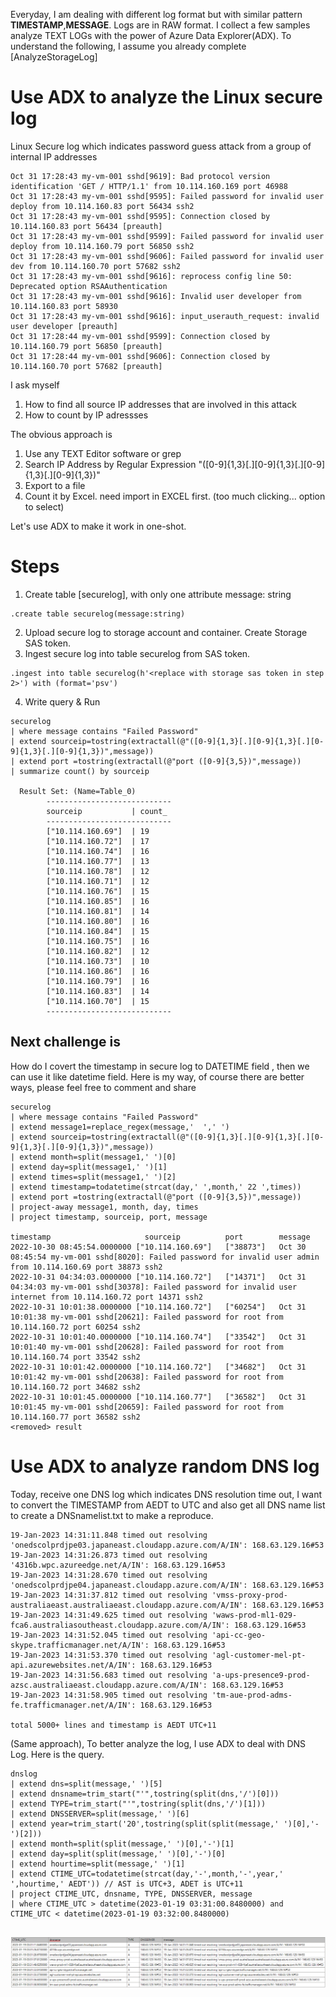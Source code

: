 Everyday, I am dealing with different log format but with similar pattern **TIMESTAMP**,**MESSAGE**. Logs are in RAW format. 
I collect a few samples analyze TEXT LOGs with the power of Azure Data Explorer(ADX). To understand the following, I assume you already complete [AnalyzeStorageLog]

# Use ADX to analyze the Linux secure log 

Linux Secure log which indicates password guess attack from a group of internal IP addresses 

```
Oct 31 17:28:43 my-vm-001 sshd[9619]: Bad protocol version identification 'GET / HTTP/1.1' from 10.114.160.169 port 46988
Oct 31 17:28:43 my-vm-001 sshd[9595]: Failed password for invalid user deploy from 10.114.160.83 port 56434 ssh2
Oct 31 17:28:43 my-vm-001 sshd[9595]: Connection closed by 10.114.160.83 port 56434 [preauth]
Oct 31 17:28:43 my-vm-001 sshd[9599]: Failed password for invalid user deploy from 10.114.160.79 port 56850 ssh2
Oct 31 17:28:43 my-vm-001 sshd[9606]: Failed password for invalid user dev from 10.114.160.70 port 57682 ssh2
Oct 31 17:28:43 my-vm-001 sshd[9616]: reprocess config line 50: Deprecated option RSAAuthentication
Oct 31 17:28:43 my-vm-001 sshd[9616]: Invalid user developer from 10.114.160.83 port 58930
Oct 31 17:28:43 my-vm-001 sshd[9616]: input_userauth_request: invalid user developer [preauth]
Oct 31 17:28:44 my-vm-001 sshd[9599]: Connection closed by 10.114.160.79 port 56850 [preauth]
Oct 31 17:28:44 my-vm-001 sshd[9606]: Connection closed by 10.114.160.70 port 57682 [preauth]
```

I ask myself 
  1. How to find all source IP addresses that are involved in this attack
  2. How to count by IP adressses

The obvious approach is 
  1. Use any TEXT Editor software or grep
  2. Search IP Address by Regular Expression "([0-9]{1,3}[.][0-9]{1,3}[.][0-9]{1,3}[.][0-9]{1,3})" 
  3. Export to a file 
  4. Count it by Excel. need import in EXCEL first. (too much clicking... option to select)

Let's use ADX to make it work in one-shot. 

# Steps
1. Create table [securelog], with only one attribute message: string
  ```kql
  .create table securelog(message:string)
  ```
2. Upload secure log to storage account and container. Create Storage SAS token. 
3. Ingest secure log into table securelog from SAS token. 
  ```kql
  .ingest into table securelog(h'<replace with storage sas token in step 2>') with (format='psv')
  ```
4. Write query & Run
  ```kql
  securelog 
  | where message contains "Failed Password"
  | extend sourceip=tostring(extractall(@"([0-9]{1,3}[.][0-9]{1,3}[.][0-9]{1,3}[.][0-9]{1,3})",message))
  | extend port =tostring(extractall(@"port ([0-9]{3,5})",message))
  | summarize count() by sourceip

    Result Set: (Name=Table_0)
          ----------------------------
          sourceip           | count_
          ----------------------------
          ["10.114.160.69"]  | 19
          ["10.114.160.72"]  | 17
          ["10.114.160.74"]  | 16
          ["10.114.160.77"]  | 13
          ["10.114.160.78"]  | 12
          ["10.114.160.71"]  | 12
          ["10.114.160.76"]  | 15
          ["10.114.160.85"]  | 16
          ["10.114.160.81"]  | 14
          ["10.114.160.80"]  | 16
          ["10.114.160.84"]  | 15
          ["10.114.160.75"]  | 16
          ["10.114.160.82"]  | 12
          ["10.114.160.73"]  | 10
          ["10.114.160.86"]  | 16
          ["10.114.160.79"]  | 16
          ["10.114.160.83"]  | 14
          ["10.114.160.70"]  | 15
          ----------------------------
```          
          
          
## Next challenge is 

How do I covert the timestamp in secure log to DATETIME field , then we can use it like datetime field. Here is my way, of course there are better ways, please feel free to comment and share

``` kql
securelog 
| where message contains "Failed Password"
| extend message1=replace_regex(message,'  ',' ')
| extend sourceip=tostring(extractall(@"([0-9]{1,3}[.][0-9]{1,3}[.][0-9]{1,3}[.][0-9]{1,3})",message))
| extend month=split(message1,' ')[0] 
| extend day=split(message1,' ')[1] 
| extend times=split(message1,' ')[2] 
| extend timestamp=todatetime(strcat(day,' ',month,' 22 ',times))
| extend port =tostring(extractall(@"port ([0-9]{3,5})",message))
| project-away message1, month, day, times
| project timestamp, sourceip, port, message

timestamp	                  sourceip	        port	    message
2022-10-30 08:45:54.0000000	["10.114.160.69"]	["38873"]	Oct 30 08:45:54 my-vm-001 sshd[8020]: Failed password for invalid user admin from 10.114.160.69 port 38873 ssh2
2022-10-31 04:34:03.0000000	["10.114.160.72"]	["14371"]	Oct 31 04:34:03 my-vm-001 sshd[30378]: Failed password for invalid user internet from 10.114.160.72 port 14371 ssh2
2022-10-31 10:01:38.0000000	["10.114.160.72"]	["60254"]	Oct 31 10:01:38 my-vm-001 sshd[20621]: Failed password for root from 10.114.160.72 port 60254 ssh2
2022-10-31 10:01:40.0000000	["10.114.160.74"]	["33542"]	Oct 31 10:01:40 my-vm-001 sshd[20628]: Failed password for root from 10.114.160.74 port 33542 ssh2
2022-10-31 10:01:42.0000000	["10.114.160.72"]	["34682"]	Oct 31 10:01:42 my-vm-001 sshd[20638]: Failed password for root from 10.114.160.72 port 34682 ssh2
2022-10-31 10:01:45.0000000	["10.114.160.77"]	["36582"]	Oct 31 10:01:45 my-vm-001 sshd[20659]: Failed password for root from 10.114.160.77 port 36582 ssh2
<removed> result
```


# Use ADX to analyze random DNS log

Today, receive one DNS log which indicates DNS resolution time out, I want to convert the TIMESTAMP from AEDT to UTC and also get all DNS name list to create a DNSnamelist.txt to make a reproduce. 

```
19-Jan-2023 14:31:11.848 timed out resolving 'onedscolprdjpe03.japaneast.cloudapp.azure.com/A/IN': 168.63.129.16#53
19-Jan-2023 14:31:26.873 timed out resolving '4316b.wpc.azureedge.net/A/IN': 168.63.129.16#53
19-Jan-2023 14:31:28.670 timed out resolving 'onedscolprdjpe04.japaneast.cloudapp.azure.com/A/IN': 168.63.129.16#53
19-Jan-2023 14:31:37.812 timed out resolving 'vmss-proxy-prod-australiaeast.australiaeast.cloudapp.azure.com/A/IN': 168.63.129.16#53
19-Jan-2023 14:31:49.625 timed out resolving 'waws-prod-ml1-029-fca6.australiasoutheast.cloudapp.azure.com/A/IN': 168.63.129.16#53
19-Jan-2023 14:31:52.045 timed out resolving 'api-cc-geo-skype.trafficmanager.net/A/IN': 168.63.129.16#53
19-Jan-2023 14:31:53.370 timed out resolving 'agl-customer-mel-pt-api.azurewebsites.net/A/IN': 168.63.129.16#53
19-Jan-2023 14:31:56.683 timed out resolving 'a-ups-presence9-prod-azsc.australiaeast.cloudapp.azure.com/A/IN': 168.63.129.16#53
19-Jan-2023 14:31:58.905 timed out resolving 'tm-aue-prod-adms-fe.trafficmanager.net/A/IN': 168.63.129.16#53

total 5000+ lines and timestamp is AEDT UTC+11
```

(Same approach), To better analyze the log, I use ADX to deal with DNS Log. Here is the query.

```kql
dnslog
| extend dns=split(message,' ')[5]
| extend dnsname=trim_start("'",tostring(split(dns,'/')[0]))
| extend TYPE=trim_start("'",tostring(split(dns,'/')[1]))
| extend DNSSERVER=split(message,' ')[6]
| extend year=trim_start('20',tostring(split(split(message,' ')[0],'-')[2]))
| extend month=split(split(message,' ')[0],'-')[1]
| extend day=split(split(message,' ')[0],'-')[0]
| extend hourtime=split(message,' ')[1]
| extend CTIME_UTC=todatetime(strcat(day,'-',month,'-',year,' ',hourtime,' AEDT')) // AST is UTC+3, ADET is UTC+11
| project CTIME_UTC, dnsname, TYPE, DNSSERVER, message
| where CTIME_UTC > datetime(2023-01-19 03:31:00.8480000) and CTIME_UTC < datetime(2023-01-19 03:32:00.8480000)
 
```
![image](./.image/dnslog_kusto.png?raw=true)

